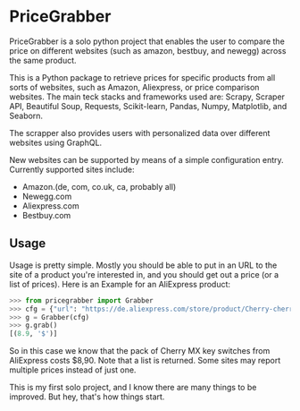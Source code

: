 PriceGrabber
============
PriceGrabber is a solo python project that enables the user to compare the price on different websites (such as amazon, bestbuy, and newegg) across the same product. 

This is a Python package to retrieve prices for specific products from all sorts of websites, such as Amazon, Aliexpress, or price comparison websites. The main teck stacks and frameworks used are: Scrapy, Scraper API, Beautiful Soup, Requests, Scikit-learn, Pandas, Numpy, Matplotlib, and Seaborn.

The scrapper also provides users with personalized data over different websites using GraphQL.

New websites can be supported by means of a simple configuration entry. Currently supported sites include:

* Amazon.(de, com, co.uk, ca, probably all)
* Newegg.com
* Aliexpress.com
* Bestbuy.com

Usage
-----

Usage is pretty simple. Mostly you should be able to put in an URL to the site of a product you're interested in, and you should get out a price (or a list of prices). Here is an Example for an AliExpress product:

```python
>>> from pricegrabber import Grabber
>>> cfg = {"url": "https://de.aliexpress.com/store/product/Cherry-cherry-shaft-shaft-mx-mechanical-keyboard-shaft-switch-black-shaft-tea-shaft-white-shaft-green/2230037_32682571027.html?spm=a2g0x.12010612.8148356.2.75987786TNUZUO"}
>>> g = Grabber(cfg)
>>> g.grab()
[(8.9, '$')]
```

So in this case we know that the pack of Cherry MX key switches from AliExpress costs $8,90. Note that a list is returned. Some sites may report multiple prices instead of just one.

This is my first solo project, and I know there are many things to be improved. But hey, that's how things start.
